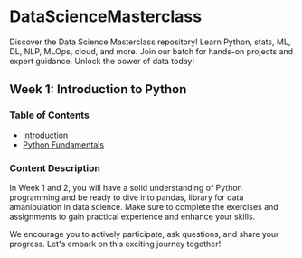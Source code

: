# DataScienceMasterclass
Discover the Data Science Masterclass repository! Learn Python, stats, ML, DL, NLP, MLOps, cloud, and more. Join our batch for hands-on projects and expert guidance. Unlock the power of data today!


## Week 1: Introduction to Python 

### Table of Contents
- [Introduction](https://github.com/nursnaaz/DataScienceMasterclass/blob/main/01%20-%20Introduction/Introduction.pdf)
- [Python Fundamentals](https://github.com/nursnaaz/DataScienceMasterclass/tree/main/02%20-%20Python)


### Content Description
In Week 1 and 2, you will have a solid understanding of Python programming and be ready to dive into pandas, library for data amanipulation in  data science. Make sure to complete the exercises and assignments to gain practical experience and enhance your skills.

We encourage you to actively participate, ask questions, and share your progress. Let's embark on this exciting journey together!


